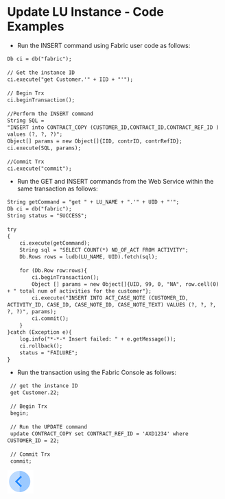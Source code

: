 # Update LU Instance - Code Examples

* Run the  INSERT command using Fabric user code as follows:

~~~
Db ci = db("fabric");

// Get the instance ID 
ci.execute("get Customer.'" + IID + "'");

// Begin Trx
ci.beginTransaction();

//Perform the INSERT command
String SQL = 
"INSERT into CONTRACT_COPY (CUSTOMER_ID,CONTRACT_ID,CONTRACT_REF_ID ) values (?, ?, ?)";
Object[] params = new Object[]{IID, contrID, contrRefID};
ci.execute(SQL, params);

//Commit Trx
ci.execute("commit");
~~~



* Run the GET and INSERT commands from the Web Service within the same transaction as follows:

~~~
String getCommand = "get " + LU_NAME + ".'" + UID + "'";
Db ci = db("fabric");
String status = "SUCCESS";

try
{
	ci.execute(getCommand);         	
	String sql = "SELECT COUNT(*) NO_OF_ACT FROM ACTIVITY";	
	Db.Rows rows = ludb(LU_NAME, UID).fetch(sql);

	for (Db.Row row:rows){
		ci.beginTransaction();
		Object [] params = new Object[]{UID, 99, 0, "NA", row.cell(0) + " total num of activities for the customer"};
		ci.execute("INSERT INTO ACT_CASE_NOTE (CUSTOMER_ID, ACTIVITY_ID, CASE_ID, CASE_NOTE_ID, CASE_NOTE_TEXT) VALUES (?, ?, ?, ?, ?)", params);
		ci.commit();
	}		
}catch (Exception e){
	log.info("*-*-* Insert failed: " + e.getMessage());
	ci.rollback();
	status = "FAILURE";	
}
~~~



* Run the transaction using the Fabric Console as follows:

~~~
 // get the instance ID  
 get Customer.22;
	
 // Begin Trx
 begin;

 // Run the UPDATE command
 update CONTRACT_COPY set CONTRACT_REF_ID = 'AXD1234' where CUSTOMER_ID = 22;	
    
 // Commit Trx
 commit;
~~~





[![Previous](/articles/images/Previous.png)](/articles/23_fabric_transactions/02_fabric_master_of_data.md)